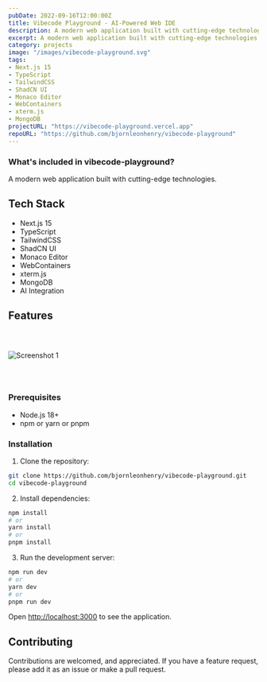 ```yaml
---
pubDate: 2022-09-16T12:00:00Z
title: Vibecode Playground - AI-Powered Web IDE
description: A modern web application built with cutting-edge technologies.
excerpt: A modern web application built with cutting-edge technologies.
category: projects
image: "/images/vibecode-playground.svg"
tags:
- Next.js 15
- TypeScript
- TailwindCSS
- ShadCN UI
- Monaco Editor
- WebContainers
- xterm.js
- MongoDB
projectURL: "https://vibecode-playground.vercel.app"
repoURL: "https://github.com/bjornleonhenry/vibecode-playground"
---
```


### What's included in vibecode-playground?

A modern web application built with cutting-edge technologies.

## Tech Stack

- Next.js 15
- TypeScript
- TailwindCSS
- ShadCN UI
- Monaco Editor
- WebContainers
- xterm.js
- MongoDB
- AI Integration

## Features

### &nbsp;

![Screenshot 1](/images/vibecode-playground-1.webp)

### &nbsp;

### Prerequisites

- Node.js 18+
- npm or yarn or pnpm

### Installation

1. Clone the repository:
```bash
git clone https://github.com/bjornleonhenry/vibecode-playground.git
cd vibecode-playground
```

2. Install dependencies:
```bash
npm install
# or
yarn install
# or
pnpm install
```

3. Run the development server:
```bash
npm run dev
# or
yarn dev
# or
pnpm run dev
```

Open [http://localhost:3000](http://localhost:3000) to see the application.

## Contributing

Contributions are welcomed, and appreciated. If you have a feature request, please add it as an issue or make a pull request.
